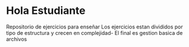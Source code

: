 # Hola Estudiante
Repositorio de ejercicios para enseñar
Los ejercicios estan divididos por tipo de estructura  y crecen en complejidad-
El final es gestion basica de archivos

